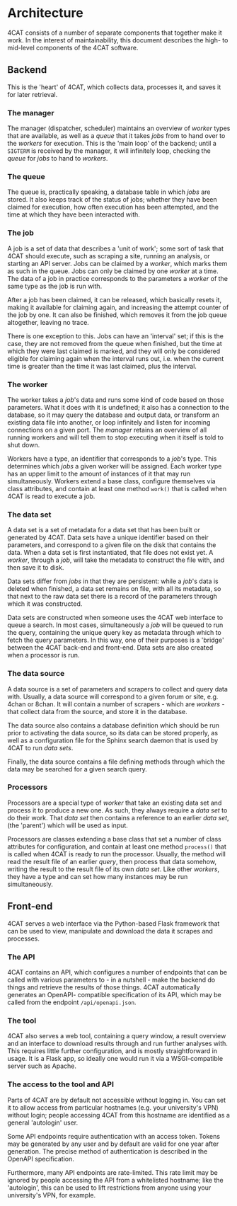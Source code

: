 # Architecture

4CAT consists of a number of separate components that together make it work. In 
the interest of maintainability, this document describes the high- to mid-level 
components of the 4CAT software.

## Backend
This is the 'heart' of 4CAT, which collects data, processes it, and saves it
for later retrieval.

### The manager
The manager (dispatcher, scheduler) maintains an overview of *worker* types
that are available, as well as a *queue* that it takes *jobs* from to hand
over to the *workers* for execution. This is the 'main loop' of the backend;
until a `SIGTERM` is received by the manager, it will infinitely loop, checking
the *queue* for *jobs* to hand to *workers*.

### The queue
The queue is, practically speaking, a database table in which *jobs* are 
stored. It also keeps track of the status of jobs; whether they have been
claimed for execution, how often execution has been attempted, and the time
at which they have been interacted with.

### The job
A job is a set of data that describes a 'unit of work'; some sort of task that
4CAT should execute, such as scraping a site, running an analysis, or starting
an API server. Jobs can be claimed by a *worker*, which marks them as such in
the queue. Jobs can only be claimed by one *worker* at a time. The data of a
job in practice corresponds to the parameters a *worker* of the same type as 
the job is run with.

After a job has been claimed, it can be released, which basically resets it, 
making it available for claiming again, and increasing the attempt counter of 
the job by one. It can also be finished, which removes it from the job queue
altogether, leaving no trace.

There is one exception to this. Jobs can have an 'interval' set; if this is the
case, they are not removed from the queue when finished, but the time at which
they were last claimed is marked, and they will only be considered eligible for
claiming again when the interval runs out, i.e. when the current time is 
greater than the time it was last claimed, plus the interval.

### The worker
The worker takes a *job*'s data and runs some kind of code based on those 
parameters. What it does with it is undefined; it also has a connection to the
database, so it may query the database and output data, or transform an
existing data file into another, or loop infinitely and listen for incoming
connections on a given port. The *manager* retains an overview of all running
workers and will tell them to stop executing when it itself is told to shut
down.

Workers have a type, an identifier that corresponds to a *job*'s type. This 
determines which *jobs* a given worker will be assigned. Each worker type has
an upper limit to the amount of instances of it that may run simultaneously.
Workers extend a base class, configure themselves via class attributes, and
contain at least one method `work()` that is called when 4CAT is read to
execute a job.

### The data set
A data set is a set of metadata for a data set that has been built or generated 
by 4CAT. Data sets have a unique identifier based on their parameters, and 
correspond to a given file on the disk that contains the data. When a data
set is first instantiated, that file does not exist yet. A *worker*, through 
a *job*, will take the  metadata to construct the file with, and then save it
to disk.

Data sets differ from *jobs* in that they are persistent: while a *job*'s data 
is deleted when finished, a data set remains on file, with all its metadata, so 
that next to the raw data set there is a record of the parameters through which
it was constructed. 

Data sets are constructed when someone uses the 4CAT web interface to queue a
search. In most cases, simultaneously a *job* will be queued to run the query,
containing the unique query key as metadata through which to fetch the query
parameters. In this way, one of their purposes is a 'bridge' between the 4CAT
back-end and front-end. Data sets are also created when a processor is run.

### The data source
A data source is a set of parameters and scrapers to collect and query data 
with. Usually, a data source will correspond to a given forum or site, e.g.
4chan or 8chan. It will contain a number of scrapers - which are *workers* -
that collect data from the source, and store it in the database.

The data source also contains a database definition which should be run prior
to activating the data source, so its data can be stored properly, as well as
a configuration file for the Sphinx search daemon that is used by 4CAT to run
*data sets*.

Finally, the data source contains a file defining methods through which the
data may be searched for a given search query.

### Processors
Processors are a special type of *worker* that take an existing data set and 
process it to produce a new one. As such, they always require a *data set*
to do their work. That *data set* then contains a reference to an earlier 
*data set*, (the 'parent') which will be used as input.

Processors are classes extending a base class that set a number of class
attributes for configuration, and contain at least one method `process()` that
is called when 4CAT is ready to run the processor. Usually, the method will 
read the result file of an earlier *query*, then process that data somehow, 
writing the result to the result file of its own *data set*. Like other
*workers*, they have a type and can set how many instances may be run
simultaneously.

## Front-end
4CAT serves a web interface via the Python-based Flask framework that can be
used to view, manipulate and download the data it scrapes and processes.

### The API
4CAT contains an API, which configures a number of endpoints that can be called
with various parameters to - in a nutshell - make the backend do things and
retrieve the results of those things. 4CAT automatically generates an OpenAPI-
compatible specification of its API, which may be called from the endpoint
`/api/openapi.json`.

### The tool
4CAT also serves a web tool, containing a query window, a result overview and 
an interface to download results through and run further analyses with. This
requires little further configuration, and is mostly straightforward in usage.
It is a Flask app, so ideally one would run it via a WSGI-compatible server
such as Apache.

### The access to the tool and API
Parts of 4CAT are by default not accessible without logging in. You can set it
to allow access from particular hostnames (e.g. your university's VPN) without
login; people accessing 4CAT from this hostname are identified as a general
'autologin' user. 

Some API endpoints require authentication with an access token. Tokens may be
generated by any user and by default are valid for one year after generation. 
The precise method of authentication is described in the OpenAPI specification.

Furthermore, many API endpoints are rate-limited. This rate limit may be 
ignored by people accessing the API from a whitelisted hostname; like the
'autologin', this can be used to lift restrictions from anyone using your 
university's VPN, for example.
